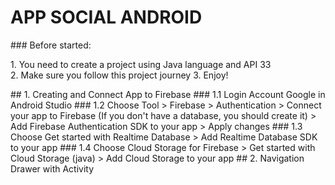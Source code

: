 <h1>APP SOCIAL ANDROID</h1>
### Before started:
<p>1. You need to create a project using Java language and API 33 <br>
2. Make sure you follow this project journey
3. Enjoy! 
</p>
## 1. Creating and Connect App to Firebase
### 1.1 Login Account Google in Android Studio
### 1.2 Choose Tool > Firebase > Authentication > Connect your app to Firebase (If you don't have a database, you should create it)
> Add Firebase Authentication SDK to your app > Apply changes
### 1.3 Choose Get started with Realtime Database > Add Realtime Database SDK to your app
### 1.4 Choose Cloud Storage for Firebase > Get started with Cloud Storage (java) > Add Cloud Storage to your app
## 2. Navigation Drawer with Activity

